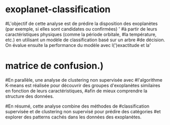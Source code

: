 # exoplanet-classification


#L'objectif de cette analyse est de prédire la disposition des exoplanètes (par exemple, si elles sont candidates ou confirmées) '
#à partir de leurs caractéristiques physiques (comme la période orbitale,
#la température, etc.) en utilisant un modèle de classification basé sur un arbre
#de décision. On évalue ensuite la performance du modèle avec l(')exactitude et la'
# matrice de confusion.)
#En parallèle, une analyse de clustering non supervisée avec
#l'algorithme K-means est réalisée pour découvrir des groupes d'exoplanètes similaires en fonction de leurs caractéristiques,
#afin de mieux comprendre la structure des données.

#En résumé, cette analyse combine des méthodes de
#classification supervisée et de clustering non supervisé pour prédire des catégories
#et explorer des patterns cachés dans les données des exoplanètes.

